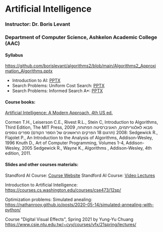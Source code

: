 # Artificial Intelligence
### Instructor: Dr. Boris Levant
### Department of Computer Science, Ashkelon Academic College (AAC)

#### Syllabus
https://github.com/borislevant/algorithms2/blob/main/Algorithms2_Approximation_Algorithms.pptx
* Introduction to AI: [PPTX]()
* Search Problems: Uniform Cost Search: [PPTX]()
* Search Problems: Informed Search A*: [PPTX]()

#### Course books:

[Artificial Intelligence: A Modern Approach, 4th US ed.](https://aima.cs.berkeley.edu/)

Cormen T.H., Leiserson C.E., Rivest R.L., Stein C, Introduction to Algorithms, Third Edition, The MIT Press, 2009
מבוא לאלגוריתמים, האוניברסיטה הפתוחה, 2008 (תרגום 18 הפרקים הראשונים של הספר הקודם)
ספרים נוספים: 
Sedgewick R., Flajolet P., An Introduction to the Analysis of Algorithms, Addison-Wesley, 1996
Knuth D., Art of Computer Programming, Volumes 1-4, Addison-Wesley,  2005
Sedgewick R., Wayne K.,  Algorithms , Addison-Wesley, 4th edition, 2011.

#### Slides and other courses materials:

Standford AI Course: [Course Website](https://stanford-cs221.github.io/autumn2019/)
Standford AI Course: [Video Lectures](https://www.youtube.com/playlist?list=PLoROMvodv4rO1NB9TD4iUZ3qghGEGtqNX)

Introduction to Artificial Intelligence: https://courses.cs.washington.edu/courses/cse473/12sp/

Optimization problems:
Simulated anealing: https://nathanrooy.github.io/posts/2020-05-14/simulated-annealing-with-python/

Course "Digital Visual Effects", Spring 2021 by Yung-Yu Chuang 
https://www.csie.ntu.edu.tw/~cyy/courses/vfx/21spring/lectures/
